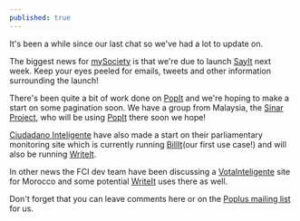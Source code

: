 ```yaml
---
published: true
---
```


It's been a while since our last chat so we've had a lot to update on. 

The biggest news for [mySociety](http://www.mysociety.org) is that we're due to launch [SayIt](http://poplus.org/posts/sayit/) next week. Keep your eyes peeled for emails, tweets and other information surrounding the launch!

There's been quite a bit of work done on [PopIt](http://poplus.org/posts/popit/) and we're hoping to make a start on some pagination soon. We have a group from Malaysia, the [Sinar Project](http://www.sinarproject.org/), who will be using [PopIt](http://poplus.org/posts/popit/) there soon we hope!

[Ciudadano Inteligente](http://www.ciudadanointeligente.org/) have also made a start on their parliamentary monitoring site which is currently running [BillIt](http://poplus.org/posts/billit/)(our first use case!) and will also be running [WriteIt](http://poplus.org/posts/writeit/). 

In other news the FCI dev team have been discussing a [VotaInteligente](http://votainteligente.cl/) site for Morocco and some potential [WriteIt](http://poplus.org/posts/writeit/) uses there as well. 

Don't forget that you can leave comments here or on the [Poplus mailing list](https://groups.google.com/forum/#!forum/poplus) for us.


